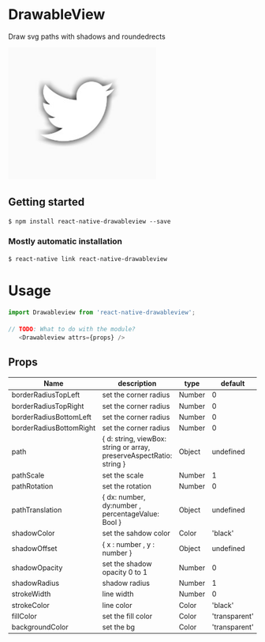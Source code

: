 # DrawableView

Draw svg paths with shadows and roundedrects

<img src="./src/demo.jpg" width="300">


## Getting started

`$ npm install react-native-drawableview --save`

### Mostly automatic installation

`$ react-native link react-native-drawableview`


# Usage
```javascript
import Drawableview from 'react-native-drawableview';

// TODO: What to do with the module?
   <Drawableview attrs={props} />
```


## Props   

| Name | description | type | default |
| --- | --- | --- | --- |
| borderRadiusTopLeft | set the corner radius | Number | 0 |
| borderRadiusTopRight | set the corner radius | Number | 0 |
| borderRadiusBottomLeft | set the corner radius | Number | 0 |
| borderRadiusBottomRight | set the corner radius | Number | 0 |
| path | { d: string, viewBox: string or array, preserveAspectRatio: string } | Object | undefined |
| pathScale | set the scale | Number | 1 |
| pathRotation | set the rotation | Number | 0 |
| pathTranslation | { dx: number, dy:number , percentageValue: Bool }  | Object | undefined |
| shadowColor | set the sahdow color  | Color | 'black' |
| shadowOffset |{ x : number , y : number  } | Object | undefined |
| shadowOpacity | set the shadow opacity 0 to 1  | Number | 0 |
| shadowRadius | shadow radius | Number | 1 |
| strokeWidth | line width | Number | 0 |
| strokeColor | line color | Color | 'black' |
| fillColor | set the fill color  | Color | 'transparent' |
| backgroundColor | set the bg | Color | 'transparent' |

